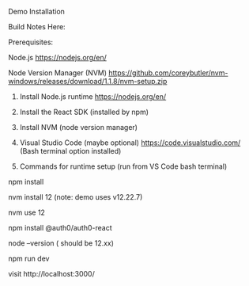 Demo Installation

Build Notes Here: 

Prerequisites:

Node.js https://nodejs.org/en/ 

Node Version Manager (NVM)  https://github.com/coreybutler/nvm-windows/releases/download/1.1.8/nvm-setup.zip

1.	Install Node.js runtime https://nodejs.org/en/
2.	Install the React SDK (installed by npm)
3.	Install NVM  (node version manager)
4.	Visual Studio Code (maybe optional) https://code.visualstudio.com/  (Bash terminal option installed)

5.	Commands for runtime setup (run from VS Code bash terminal)

  npm install
  
  nvm install 12    (note: demo uses v12.22.7)
  
  nvm use 12
  
  npm install @auth0/auth0-react
  
  node –version   ( should be 12.xx)
  
  npm run dev
  
  visit http://localhost:3000/
  
